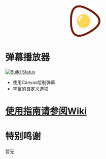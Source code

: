<p align="center">
<img src="./logo.png" alt="DanPlayer" width="100">
</p>

# 弹幕播放器
[![Build Status](https://www.travis-ci.org/gzlock/danplayer.svg?branch=master)](https://www.travis-ci.org/gzlock/danplayer)

- 使用Canvas绘制弹幕
- 丰富的自定义选项


# [使用指南请参阅Wiki](https://github.com/gzlock/danplayer/wiki)

# 特别鸣谢
暂无

